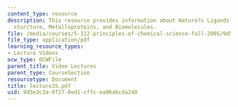 ```yaml
---
content_type: resource
description: This resource provides information about Nature?s Ligands, Heme, Porphyrin
  sturcture, Metalloproteins, and Biomolecules.
file: /media/courses/5-112-principles-of-chemical-science-fall-2005/9d5e3c3a9f278ed1cffcea06a6cda240_lecture35.pdf
file_type: application/pdf
learning_resource_types:
- Lecture Videos
ocw_type: OCWFile
parent_title: Video Lectures
parent_type: CourseSection
resourcetype: Document
title: lecture35.pdf
uid: 9d5e3c3a-9f27-8ed1-cffc-ea06a6cda240
---
```


